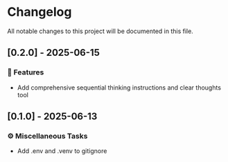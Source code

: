 # Changelog

All notable changes to this project will be documented in this file.

## [0.2.0] - 2025-06-15

### 🚀 Features

- Add comprehensive sequential thinking instructions and clear thoughts tool

## [0.1.0] - 2025-06-13

### ⚙️ Miscellaneous Tasks

- Add .env and .venv to gitignore

<!-- generated by git-cliff -->
